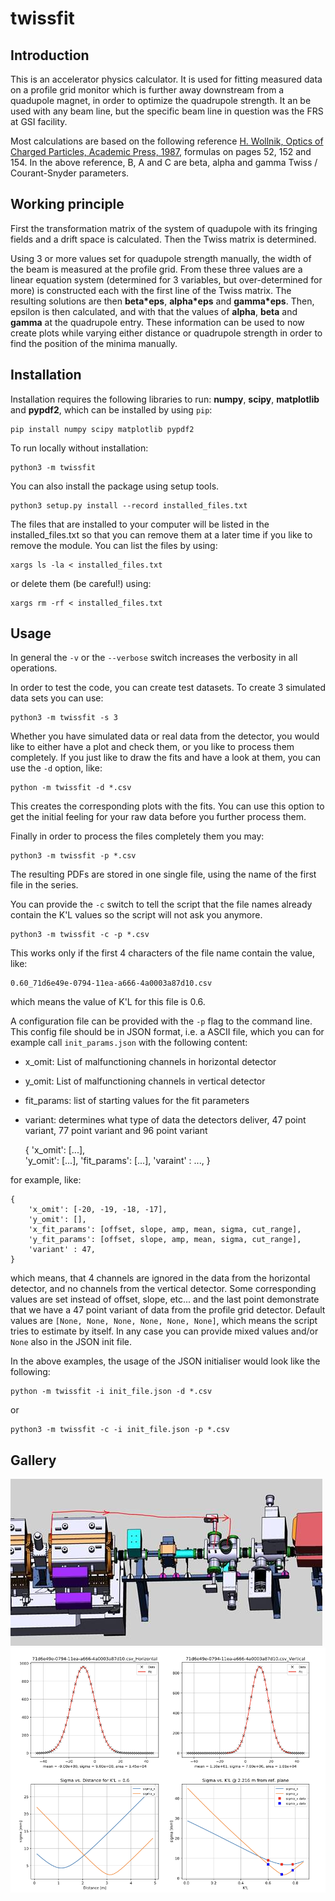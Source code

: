 # twissfit

## Introduction

This is an accelerator physics calculator. It is used for fitting measured data on a profile grid monitor which is further away downstream from a quadupole magnet, in order to optimize the quadrupole strength. It an be used with any beam line, but the specific beam line in question was the FRS at GSI facility.

Most calculations are based on the following reference [H. Wollnik, Optics of Charged Particles, Academic Press, 1987](http://www.worldcat.org/oclc/471604996), formulas on pages 52, 152 and 154. In the above reference, B, A and C are beta, alpha and gamma Twiss / Courant-Snyder parameters.

## Working principle

First the transformation matrix of the system of quadupole with its fringing fields and a drift space is calculated. Then the Twiss matrix is determined.

Using 3 or more values set for quadupole strength manually, the width of the beam is measured at the profile grid. From these three values are a linear equation system (determined for 3 variables, but over-determined for more) is constructed each with the first line of the Twiss matrix. The resulting solutions are then **beta*eps**, **alpha*eps** and **gamma*eps**. Then, epsilon is then calculated, and with that the values of **alpha**, **beta** and **gamma** at the quadrupole entry. These information can be used to now create plots while varying either distance or quadrupole strength in order to find the position of the minima manually.

## Installation

Installation requires the following libraries to run: **numpy**, **scipy**, **matplotlib** and **pypdf2**, which can be installed by using `pip`:

    pip install numpy scipy matplotlib pypdf2

To run locally without installation:

    python3 -m twissfit

You can also install the package using setup tools.

    python3 setup.py install --record installed_files.txt

The files that are installed to your computer will be listed in the installed_files.txt so  that you can remove them at a later time if you like to remove the module. You can list the files by using:

    xargs ls -la < installed_files.txt

or delete them (be careful!) using:

    xargs rm -rf < installed_files.txt

## Usage

In general the `-v` or the `--verbose` switch increases the verbosity in all operations.

In order to test the code, you can create test datasets. To create 3 simulated data sets you can use:

    python3 -m twissfit -s 3

Whether you have simulated data or real data from the detector, you would like to either have a plot and check them, or you like to process them completely. If you just like to draw the fits and have a look at them, you can use the `-d` option, like:

    python -m twissfit -d *.csv

This creates the corresponding plots with the fits. You can use this option to get the initial feeling for your raw data before you further process them.

Finally in order to process the files completely them you may:

    python3 -m twissfit -p *.csv

The resulting PDFs are stored in one single file, using the name of the first file in the series.

You can provide the `-c` switch to tell the script that the file names already contain the K'L values so the script will not ask you anymore.

    python3 -m twissfit -c -p *.csv

This works only if the first 4 characters of the file name contain the value, like:

    0.60_71d6e49e-0794-11ea-a666-4a0003a87d10.csv

which means the value of K'L for this file is 0.6.

A configuration file can be provided with the `-p` flag to the command line. This config file should be in JSON format, i.e. a ASCII file, which you can for example call `init_params.json` with the following content:

- x_omit: List of malfunctioning channels in horizontal detector
- y_omit: List of malfunctioning channels in vertical detector
- fit_params: list of starting values for the fit parameters
- variant: determines what type of data the detectors deliver, 47 point variant, 77 point variant and 96 point variant

    {
        'x_omit': [...],    
        'y_omit': [...],
        'fit_params': [...],
        'varaint' : ...,
    }

for example, like:

    {
        'x_omit': [-20, -19, -18, -17],    
        'y_omit': [],
        'x_fit_params': [offset, slope, amp, mean, sigma, cut_range],
        'y_fit_params': [offset, slope, amp, mean, sigma, cut_range],
        'variant' : 47,
    }

which means, that 4 channels are ignored in the data from the horizontal detector, and no channels from the vertical detector. Some corresponding values are set instead of offset, slope, etc... and the last point demonstrate that we have a 47 point variant of data from the profile grid detector. Default values are `[None, None, None, None, None, None]`, which means the script tries to estimate by itself. In any case you can provide mixed values and/or `None` also in the JSON init file.

In the above examples, the usage of the JSON initialiser would look like the following:

    python -m twissfit -i init_file.json -d *.csv

or

    python3 -m twissfit -c -i init_file.json -p *.csv



## Gallery

<img src="https://raw.githubusercontent.com/xaratustrah/twissfit/master/beamline.jpg" width="">
<img src="https://raw.githubusercontent.com/xaratustrah/twissfit/master/screenshot.png" width="">
